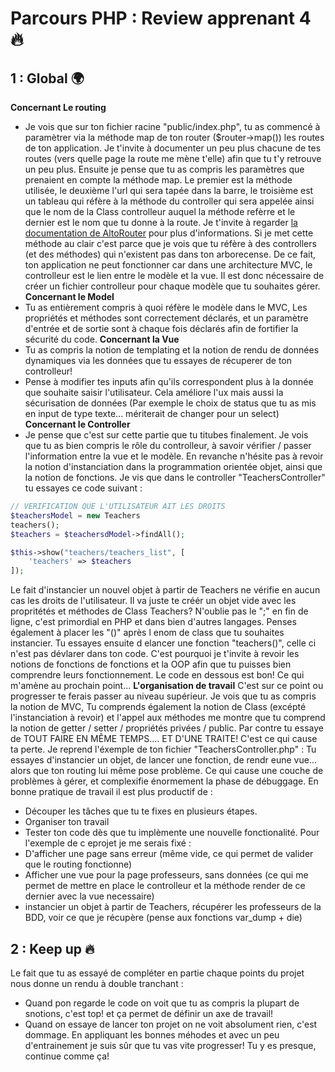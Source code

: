 # Parcours PHP : Review apprenant 4 :fire:

## 1 : Global :earth_africa:
**Concernant Le routing**
- Je vois que sur ton fichier racine "public/index.php", tu as commencé à paramètrer via la méthode map de ton router ($router->map()) les routes de ton application. Je t'invite à documenter un peu plus chacune de tes routes (vers quelle page la route me mène t'elle) afin que tu t'y retrouve un peu plus. Ensuite je pense que tu as compris les paramètres que prenaient en compte la méthode map. Le premier est la méthode utilisée, le deuxième l'url qui sera tapée dans la barre, le troisième est un tableau qui réfère à la méthode du controller qui sera appelée ainsi que le nom de la Class controlleur auquel la méthode refèrre et le dernier est le nom que tu donne à la route. Je t'invite à regarder [la documentation de AltoRouter](https://altorouter.com/usage/mapping-routes.html) pour plus d'informations.
Si je met cette méthode au clair c'est parce que je vois que tu réfère à des controllers (et des méthodes) qui n'existent pas dans ton arborecense. De ce fait, ton application ne peut fonctionner car dans une architecture MVC, le controlleur est le lien entre le modèle et la vue. Il est donc nécessaire de créer un fichier controlleur pour chaque modèle que tu souhaites gérer.
**Concernant le Model**
- Tu as entièrement compris à quoi réfère le modèle dans le MVC, Les propriétés et méthodes sont correctement déclarés, et un paramètre d'entrée et de sortie sont à chaque fois déclarés afin de fortifier la sécurité du code.
**Concernant la Vue**
- Tu as compris la notion de templating et la notion de rendu de données dynamiques via les données que tu essayes de récuperer de ton controlleur!
- Pense à modifier tes inputs afin qu'ils correspondent plus à la donnée que souhaite saisir l'utilisateur. Cela améliore l'ux mais aussi la sécurisation de données (Par exemple le choix de status que tu as mis en input de type texte... mériterait de changer pour un select)
**Concernant le Controller**
- Je pense que c'est sur cette partie que tu titubes finalement. Je vois que tu as bien compris le rôle du controlleur, à savoir vérifier / passer l'information entre la vue et le modèle. En revanche n'hésite pas à revoir la notion d'instanciation dans la programmation orientée objet, ainsi que la notion de fonctions. Je vis que dans le controller "TeachersController" tu essayes ce code suivant :
```php
// VERIFICATION QUE L'UTILISATEUR AIT LES DROITS
$teachersModel = new Teachers
teachers();
$teachers = $teachersdModel->findAll();

$this->show("teachers/teachers_list", [
    'teachers' => $teachers
]);
```
Le fait d'instancier un nouvel objet à partir de Teachers ne vérifie en aucun cas les droits de l'utilisateur. Il va juste te créér un objet vide avec les propritétés et méthodes de Class Teachers? N'oublie pas le ";" en fin de ligne, c'est primordial en PHP et dans bien d'autres langages. Penses également à placer les "()" après l enom de class que tu souhaites instancier.
Tu essayes ensuite d elancer une fonction "teachers()", celle ci n'est pas dévlarer dans ton code. C'est pourquoi je t'invite à revoir les notions de fonctions de fonctions et la OOP afin que tu puisses bien comprendre leurs fonctionnement.
Le code en dessous est bon! Ce qui m'amène au prochain point...
**L'organisation de travail**
C'est sur ce point ou progresser te ferais passer au niveau supérieur. Je vois que tu as compris la notion de MVC, Tu comprends également la notion de Class (excépté l'instanciation à revoir) et l'appel aux méthodes me montre que tu comprend la notion de getter / setter / propriétés privées / public.
Par contre tu essaye de TOUT FAIRE EN MÊME TEMPS.... ET D'UNE TRAITE! C'est ce qui cause ta perte.
Je reprend l'éxemple de ton fichier "TeachersController.php" :
Tu essayes d'instancier un objet, de lancer une fonction, de rendr eune vue... alors que ton routing lui même pose problème. Ce qui cause une couche de problèmes à gérer, et complexifie énormement la phase de débuggage.
En bonne pratique de travail il est plus productif de :
- Découper les tâches que tu te fixes en plusieurs étapes.
- Organiser ton travail
- Tester ton code dès que tu implèmente une nouvelle fonctionalité.
Pour l'exemple de c eprojet je me serais fixé :
- D'afficher une page sans erreur (même vide, ce qui permet de valider que le routing fonctionne)
- Afficher une vue pour la page professeurs, sans données (ce qui me permet de mettre en place le controlleur et la méthode render de ce dernier avec la vue necessaire)
- instancier un objet à partir de Teachers, récupérer les professeurs de la BDD, voir ce que je récupère (pense aux fonctions var_dump + die)

## 2 : Keep up :fire:
Le fait que tu as essayé de compléter en partie chaque points du projet nous donne un rendu à double tranchant :
- Quand pon regarde le code on voit que tu as compris la plupart de snotions, c'est top! et ça permet de définir un axe de travail!
- Quand on essaye de lancer ton projet on ne voit absolument rien, c'est dommage. 
En appliquant les bonnes méhodes et avec un peu d'entrainement je suis sûr que tu vas vite progresser! Tu y es presque, continue comme ça!